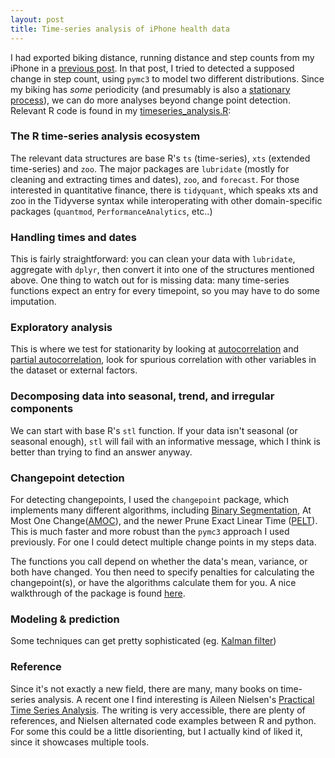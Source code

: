 ```yaml
---
layout: post
title: Time-series analysis of iPhone health data
---
```


I had exported biking distance, running distance and step counts from my iPhone in a
[previous post](https://ptvan.github.io/Python-MCMC-nuggets/). In that post, I tried to detected a supposed change in step count, using `pymc3` to model two different distributions. Since my biking has _some_ periodicity (and presumably is also a [stationary process](https://en.wikipedia.org/wiki/Stationary_process)), we can do more analyses beyond change point detection. Relevant R code is found in my [timeseries_analysis.R](https://github.com/ptvan/R-snippets/blob/master/timeseries_analysis.R):

### The R time-series analysis ecosystem
The relevant data structures are base R's `ts` (time-series), `xts` (extended time-series) and `zoo`. The major packages are `lubridate` (mostly for cleaning and extracting times and dates), `zoo`, and `forecast`. For those interested in quantitative finance, there is `tidyquant`, which speaks xts and zoo in the Tidyverse syntax while interoperating with other domain-specific packages (`quantmod`, `PerformanceAnalytics`, etc..) 

### Handling times and dates
This is fairly straightforward: you can clean your data with `lubridate`, aggregate with `dplyr`, then convert it into one of the structures mentioned above. One thing to watch out for is missing data: many time-series functions expect an entry for every timepoint, so you may have to do some imputation.

### Exploratory analysis
This is where we test for stationarity by looking at [autocorrelation](https://en.wikipedia.org/wiki/Autocorrelation) and [partial autocorrelation](https://en.wikipedia.org/wiki/Partial_autocorrelation_function), look for spurious correlation with other variables in the dataset or external factors. 

### Decomposing data into seasonal, trend, and irregular components 
We can start with base R's `stl` function. If your data isn't seasonal (or seasonal enough), `stl` will fail with an informative message, which I think is better than trying to find an answer anyway.

### Changepoint detection
For detecting changepoints, I used the `changepoint` package, which implements many different algorithms, including [Binary Segmentation](https://www.jstor.org/stable/2529204), At Most One Change([AMOC](https://www.jstor.org/stable/2334932)), and the newer Prune Exact Linear Time ([PELT](https://arxiv.org/pdf/1101.1438.pdf)). This is much faster and more robust than the `pymc3` approach I used previously. For one I could detect multiple change points in my steps data. 

The functions you call depend on whether the data's mean, variance, or both have changed. You then need to specify penalties for calculating the changepoint(s), or have the algorithms calculate them for you. A nice walkthrough of the package is found [here](http://members.cbio.mines-paristech.fr/~thocking/change-tutorial/RK-CptWorkshop.html).

### Modeling & prediction
Some techniques can get pretty sophisticated (eg. [Kalman filter](https://en.wikipedia.org/wiki/Kalman_filter))

### Reference

Since it's not exactly a new field, there are many, many books on time-series analysis. A recent one I find interesting is Aileen Nielsen's [Practical Time Series Analysis](https://www.oreilly.com/library/view/practical-time-series/9781492041641/). The writing is very accessible, there are plenty of references, and Nielsen alternated code examples between R and python. For some this could be a little disorienting, but I actually kind of liked it, since it showcases multiple tools.
